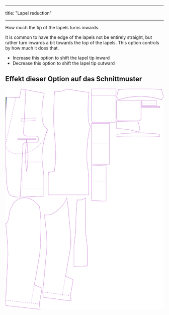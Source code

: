 - - -
title: "Lapel reduction"
- - -

How much the tip of the lapels turns inwards.

It is common to have the edge of the lapels not be entirely straight, but rather turn inwards a bit towards the top of the lapels. This option controls by how much it does that.

- Increase this option to shift the lapel tip inward
- Decrease this option to shift the lapel tip outward

## Effekt dieser Option auf das Schnittmuster

![This image shows the effect of this option by superimposing several variants that have a different value for this option](jaeger_lapelreduction_sample.svg "Effect of this option on the pattern")
